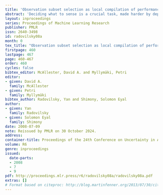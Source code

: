 ```yaml
---
title: 'Observation subset selection as local compilation of performance profiles'
abstract: 'Deciding what to sense is a crucial task, made harder by dependencies and by a non-additive utility function. We develop approximation algorithms for selecting an optimal set of measurements, under a dependency structure modeled by a tree-shaped Bayesian network (BN).Our approach is a generalization of composing anytime algorithm represented by conditional performance profiles. This is done by relaxing the input monotonicity assumption, and extending the local compilation technique to more general classes of performance profiles (PPs). We apply the extended scheme to selecting a subset of measurements for choosing a maximum expectation variable in a binary valued BN, and for minimizing the worst variance in a Gaussian BN.'
layout: inproceedings
series: Proceedings of Machine Learning Research
publisher: PMLR
issn: 2640-3498
id: radovilsky08a
month: 0
tex_title: "Observation subset selection as local compilation of performance profiles"
firstpage: 460
lastpage: 467
page: 460-467
order: 460
cycles: false
bibtex_editor: McAllester, David A. and Myllymäki, Petri
editor:
- given: David A.
  family: McAllester
- given: Petri
  family: Myllymäki
bibtex_author: Radovilsky, Yan and Shimony, Solomon Eyal
author:
- given: Yan
  family: Radovilsky
- given: Solomon Eyal
  family: Shimony 
date: 2008-07-09
note: Reissued by PMLR on 30 October 2024.
address:
container-title: Proceedings of the 24th Conference on Uncertainty in Artificial Intelligence
volume: R6
genre: inproceedings
issued:
  date-parts:
  - 2008
  - 7
  - 9
pdf: http://proceedings.mlr.press/r6/radovilsky08a/radovilsky08a.pdf
extras: []
# Format based on citeproc: http://blog.martinfenner.org/2013/07/30/citeproc-yaml-for-bibliographies/
---
```

